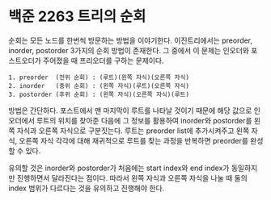 # 백준 2263 트리의 순회
순회는 모든 노드를 한번씩 방문하는 방법을 이야기한다. 이진트리에서는 preorder, inorder, postorder 3가지의 순회 방법이 존재한다. 그 중에서 이 문제는 인오더와 포스트오더가 주어졌을 때 프리오더를 구하는 문제이다.
```
1. preorder  (전위 순회) : (루트)(왼쪽 자식)(오른쪽 자식)
2. inorder   (중위 순회) : (왼쪽 자식)(루트)(오른쪽 자식)
3. postorder (후위 순회) : (왼쪽 자식)(오른쪽 자식)(루트)
```
방법은 간단하다. 포스트에서 맨 마지막이 루트를 나타날 것이기 때문에 해당 값으로 인오더에서 루트의 위치를 찾아준 다음에 그 정보를 활용하여 inorder와 postorder를 왼쪽 자식과 오른쪽 자식으로 구분짓는다. 루트는 preorder list에 추가시켜주고 왼쪽 자식, 오른쪽 자식 각각에 대해 재귀적으로 루트를 찾는 과정을 반복하면 preorder를 완성할 수 있다.  
  
유의할 것은 inorder와 postorder가 처음에는 start index와 end index가 동일하지만 진행하면서 달라진다는 점이다. 따라서 왼쪽 자식과 오른쪽 자식을 나눌 때 둘의 index 범위가 다르다는 것을 유의하고 진행해야 한다.
